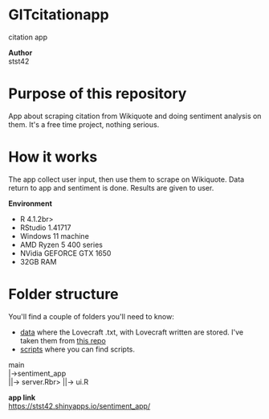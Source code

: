 # GITcitationapp <br>
citation app

**Author**<br>
stst42


# Purpose of this repository
App about scraping citation from Wikiquote and doing sentiment analysis on them. It's a free time project, nothing serious.

# How it works
The app collect user input, then use them to scrape on Wikiquote. Data return to app and sentiment is done. Results are given to user.

**Environment**<br>
- R 4.1.2br>
- RStudio 1.41717 <br>
- Windows 11 machine<br>
- AMD Ryzen 5 400 series <br>
- NVidia GEFORCE GTX 1650<br>
- 32GB RAM<br>


# Folder structure
You'll find a couple of folders you'll need to know:
 - [data](https://github.com/stst42/GITGenerativeNetwork/tree/main/data) where the Lovecraft .txt, with Lovecraft written are stored. I've taken them from [this repo](https://github.com/urschrei/lovecraft/blob/master/lovecraft.txt)
 - [scripts](https://github.com/stst42/GITGenerativeNetwork/tree/main/scripts) where you can find scripts.

main  
  |->sentiment_app<br>
  ||-> server.Rbr>
  ||-> ui.R<br>


**app link**<br>
https://stst42.shinyapps.io/sentiment_app/

